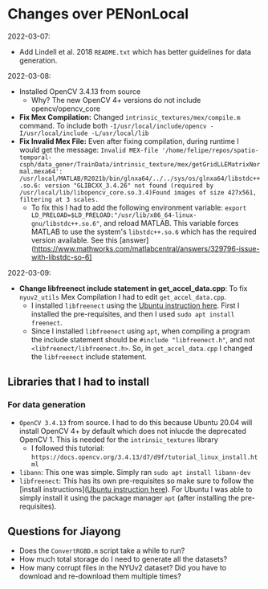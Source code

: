 # Changes over PENonLocal

2022-03-07: 
* Add Lindell et al. 2018 `README.txt` which has better guidelines for data generation. 

2022-03-08:
* Installed OpenCV 3.4.13 from source
  * Why? The new OpenCV 4+ versions do not include opencv/opencv_core
* **Fix Mex Compilation:** Changed `intrinsic_textures/mex/compile.m` command. To include both `-I/usr/local/include/opencv -I/usr/local/include -L/usr/local/lib `
* **Fix Invalid Mex File:** Even after fixing compilation, during runtime I would get the message: `Invalid MEX-file '/home/felipe/repos/spatio-temporal-csph/data_gener/TrainData/intrinsic_texture/mex/getGridLLEMatrixNormal.mexa64': /usr/local/MATLAB/R2021b/bin/glnxa64/../../sys/os/glnxa64/libstdc++.so.6: version "GLIBCXX_3.4.26" not found (required by /usr/local/lib/libopencv_core.so.3.4)Found images of size 427x561, filtering at 3 scales.`
  * To fix this I had to add the following environment variable: `export LD_PRELOAD=$LD_PRELOAD:"/usr/lib/x86_64-linux-gnu/libstdc++.so.6"`, and reload MATLAB. This variable forces MATLAB to use the system's `libstdc++.so.6` which has the required version available. See this [answer](https://www.mathworks.com/matlabcentral/answers/329796-issue-with-libstdc-so-6]

2022-03-09:
* **Change libfreenect include statement in get_accel_data.cpp**: To fix `nyuv2_utils` Mex Compilation I had to edit `get_accel_data.cpp`.
  * I installed `libfreenect` using the [Ubuntu instruction here](https://github.com/OpenKinect/libfreenect). First I installed the pre-requisites, and then I used `sudo apt install freenect`. 
  * Since I installed `libfreenect` using `apt`, when compiling a program the include statement should be `#include "libfreenect.h"`, and not `<libfreenect/libfreenect.h>`. So, in `get_accel_data.cpp` I changed the `libfreenect` include statement. 

## Libraries that I had to install

### For data generation

* `OpenCV 3.4.13` from source. I had to do this because Ubuntu 20.04 will install OpenCV 4+ by default which does not inlucde the deprecated OpenCV 1. This is needed for the `intrinsic_textures` library
  * I followed this tutorial: `https://docs.opencv.org/3.4.13/d7/d9f/tutorial_linux_install.html`
* `libann`: This one was simple. Simply ran `sudo apt install libann-dev`
* `libfreenect`: This has its own pre-requisites so make sure to follow the [install  instructions]([Ubuntu instruction here](https://github.com/OpenKinect/libfreenect)). For Ubuntu I was able to simply install it using the package manager `apt` (after installing the pre-requisites). 

## Questions for Jiayong

* Does the `ConvertRGBD.m` script take a while to run?
* How much total storage do I need to generate all the datasets?
* How many corrupt files in the NYUv2 dataset? Did you have to download and re-download them multiple times?

